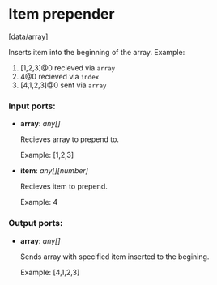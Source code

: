 # Item prepender

[data/array]

Inserts item into the beginning of the  array.
Example: 
1. [1,2,3]@0 recieved via `array` 
2.  4@0 recieved via `index` 
3. [4,1,2,3]@0 sent via `array`



### Input ports:

* __array__: _any[]_

    Recieves array to prepend to.
    
    Example:
    [1,2,3]



* __item__: _any[][number]_

    Recieves item to prepend.
    
    Example:
    4



### Output ports:

* __array__: _any[]_

    Sends array with specified item inserted to the begining.
    
    Example:
    [4,1,2,3]




